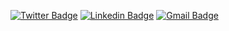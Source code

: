 [![Twitter Badge](https://img.shields.io/badge/-@trnddev-6633cc?style=flat-square&labelColor=6633cc&logo=twitter&logoColor=white&link=https://twitter.com/trnddev)](https://twitter.com/trnddev) 
[![Linkedin Badge](https://img.shields.io/badge/-Matheus%20Trindade-6633cc?style=flat-square&logo=Linkedin&logoColor=white&link=https://www.linkedin.com/in/trindadematheus/)](https://www.linkedin.com/in/trindadematheus/) 
[![Gmail Badge](https://img.shields.io/badge/-trindadematheus27@gmail.com-6633cc?style=flat-square&logo=Gmail&logoColor=white&link=mailto:trindadematheus27@gmail.com)](mailto:trindadematheus27@gmail.com)
